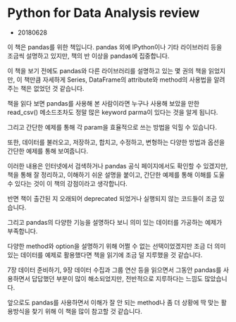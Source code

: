 # Python for Data Analysis review

- 20180628

이 책은 pandas를 위한 책입니다. pandas 외에 IPython이나 기타 라이브러리 등을 조금씩 설명하고 있지만, 책의 반 이상을 pandas에 집중합니다.

이 책을 보기 전에도 pandas와 다른 라이브러리를 설명하고 있는 몇 권의 책을 읽었지만, 이 책만큼 자세하게 Series, DataFrame의 attribute와 method의 사용법을 알려주는 책은 없었던 것 같습니다.

책을 읽다 보면 pandas를 사용해 본 사람이라면 누구나 사용해 보았을 만한 read_csv() 메소드조차도 정말 많은 keyword parma이 있다는 것을 알게 됩니다.

그리고 간단한 예제를 통해 각 param을 효율적으로 쓰는 방법을 익힐 수 있습니다.

또한, 데이터를 불러오고, 저장하고, 합치고, 수정하고, 변형하는 다양한 방법과 옵션을 간단한 예제를 통해 보여줍니다.

이러한 내용은 인터넷에서 검색하거나 pandas 공식 페이지에서도 확인할 수 있겠지만, 책을 통해 잘 정리하고, 이해하기 쉬운 설명을 붙이고, 간단한 예제를 통해 이해를 도울 수 있다는 것이 이 책의 강점이라고 생각합니다.

반면 책이 출간된 지 오래되어 deprecated 되었거나 실행되지 않는 코드들이 조금 있습니다.

그리고 pandas의 다양한 기능을 설명하다 보니 의미 있는 데이터를 가공하는 예제가 부족합니다.

다양한 method와 option을 설명하기 위해 어쩔 수 없는 선택이었겠지만 조금 더 의미 있는 데이터를 예제로 활용했다면 책을 읽기에 조금 덜 지루했을 것 같습니다.

7장 데이터 준비하기, 9장 데이터 수집과 그룹 연산 등을 읽으면서 그동안 pandas를 사용하면서 답답했던 부분이 많이 해소되었지만, 전반적으로 지루하다는 느낌도 많았습니다.

앞으로도 pandas를 사용하면서 이해가 잘 안 되는 method나 좀 더 상황에 딱 맞는 활용방식을 찾기 위해 이 책을 많이 참고할 것 같습니다.

